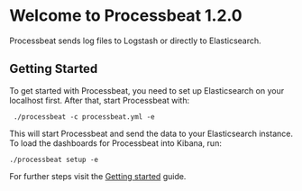 # Welcome to Processbeat 1.2.0

Processbeat sends log files to Logstash or directly to Elasticsearch.

## Getting Started

To get started with Processbeat, you need to set up Elasticsearch on
your localhost first. After that, start Processbeat with:

     ./processbeat -c processbeat.yml -e

This will start Processbeat and send the data to your Elasticsearch
instance. To load the dashboards for Processbeat into Kibana, run:

    ./processbeat setup -e

For further steps visit the
[Getting started](https://www.elastic.co/guide/en/beats/libbeat/master/community-beats.html) guide.


